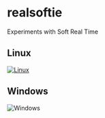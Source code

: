 # realsoftie
Experiments with Soft Real Time

## Linux
[![Linux](https://travis-ci.com/slaterade/realsoftie.svg?branch=master)](https://travis-ci.com/slaterade/realsoftie)

## Windows
![Windows](https://ci.appveyor.com/api/projects/status/github/slaterade/realsoftie?branch=master&svg=true)
